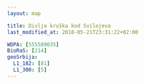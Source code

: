 ```yaml
---
layout: map

title: Divlja kruška kod Svilojeva
last_modified_at: 2018-05-21T23:31:22+02:00

WDPA: [555589035]
BioRaS: [214]
geoSrbija:
  L1_182: [81]
  L1_300: [5]
---
```

